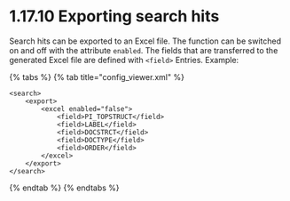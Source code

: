 # 1.17.10 Exporting search hits

Search hits can be exported to an Excel file. The function can be switched on and off with the attribute `enabled`. The fields that are transferred to the generated Excel file are defined with `<field>` Entries. Example:

{% tabs %}
{% tab title="config_viewer.xml" %}
```markup
<search>
    <export>
        <excel enabled="false">
            <field>PI_TOPSTRUCT</field>
            <field>LABEL</field>
            <field>DOCSTRCT</field>
            <field>DOCTYPE</field>
            <field>ORDER</field>
        </excel>
    </export>
</search>
```
{% endtab %}
{% endtabs %}
